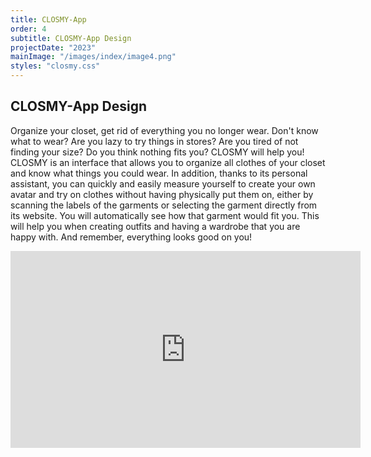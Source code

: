 ```yaml
---
title: CLOSMY-App
order: 4
subtitle: CLOSMY-App Design
projectDate: "2023"
mainImage: "/images/index/image4.png"
styles: "closmy.css"
---
```

<section class="section">
        <h1 class="title">CLOSMY-App Design</h1>
    <div class="details">
        <p class="description">Organize your closet, get rid of everything you no longer wear. Don't know what to wear? Are you lazy to try things in stores? Are you tired of not finding your size? Do you think nothing fits you? CLOSMY will help you!
        CLOSMY is an interface that allows you to organize all clothes of your closet and know what things you could wear. In addition, thanks to its personal assistant, you can quickly and easily measure yourself to create your own avatar and try on clothes without having physically put them on, either by scanning the labels of the garments or selecting the garment directly from its website. You will automatically see how that garment would fit you. This will help you when creating outfits and having a wardrobe that you are happy with. And remember, everything looks good on you!</p>
    <div class="video">
     <iframe 
        width="560" 
        height="315" 
        src="https://www.youtube.com/embed/bKbxVE7wuOg" 
        title="YouTube video player" 
        frameborder="0" 
        allow="accelerometer; autoplay; clipboard-write; encrypted-media; gyroscope; picture-in-picture" 
        allowfullscreen>
    </iframe>
    </div>
    <div class="grid-container">
        <div class="image-container">
            <img class="img" src="/images/closmy/C-GOOGLE PLAY.jpg" alt="">
        </div>
        <div class="image-container">
            <img class="img" src="/images/closmy/C-MOCKUP MOVIL ICONOS.jpg" alt="">
        </div>
        <div class="image-container">
            <img class="img" src="/images/closmy/C-PANTALLA INICIO DE LA APLICAICÓN.jpg" alt="">
        </div>
        <div class="image-container">
            <img class="img" src="/images/closmy/C-REGISTRO.jpg" alt="">
        </div>
        <div class="image-container">
            <img class="img" src="/images/closmy/C-ALERTA CLOMY.jpg" alt="">
        </div>
        <div class="image-container">
            <img class="img" src="/images/closmy/C-ALERTA CLOMY 2.jpg" alt="">
        </div>
        <div class="image-container">
            <img class="img" src="/images/closmy/C-ALERTA ERROR CLOMY.jpg" alt="">
        </div>
        <div class="image-container">
            <img class="img" src="/images/closmy/C-PANTALLA PRINCIPAL AVATAR 2.jpg" alt="">
        </div>
        <div class="image-container">
            <img class="img" src="/images/closmy/C-WIRE1-80.jpg" alt="">
        </div>
        <div class="image-container">
            <img class="img" src="/images/closmy/C-WIRE1-80.jpg" alt="">
        </div>
        <div class="image-container">
            <img class="img" src="/images/closmy/C-WIRE3-80.jpg" alt="">
        </div>
        <div class="image-container">
            <img class="img" src="/images/closmy/C-WF3.jpg" alt="">
        </div>
    </div>
</section>